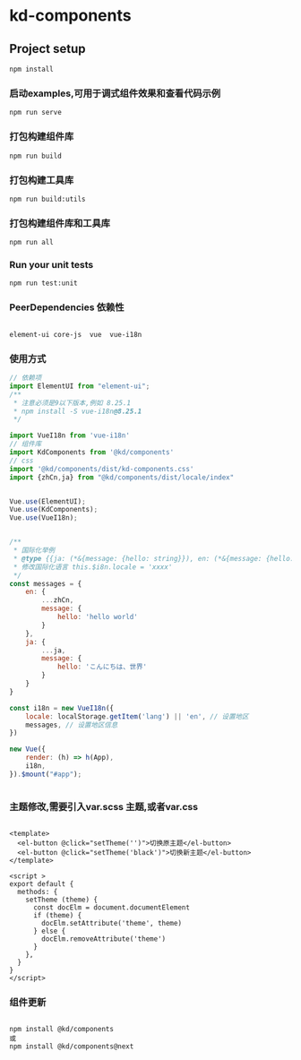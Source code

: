 # kd-components

## Project setup
```
npm install
```

### 启动examples,可用于调式组件效果和查看代码示例
```
npm run serve
```

### 打包构建组件库
```
npm run build
```

### 打包构建工具库
```
npm run build:utils
```

### 打包构建组件库和工具库
```
npm run all
```

### Run your unit tests
```
npm run test:unit
```

### PeerDependencies 依赖性
```

element-ui core-js  vue  vue-i18n
```

### 使用方式
```js
// 依赖项
import ElementUI from "element-ui";
/**
 * 注意必须是9以下版本,例如 8.25.1
 * npm install -S vue-i18n@8.25.1
 */

import VueI18n from 'vue-i18n' 
// 组件库
import KdComponents from '@kd/components'
// css
import '@kd/components/dist/kd-components.css'
import {zhCn,ja} from "@kd/components/dist/locale/index"


Vue.use(ElementUI);
Vue.use(KdComponents);
Vue.use(VueI18n);


/**
 * 国际化举例
 * @type {{ja: (*&{message: {hello: string}}), en: (*&{message: {hello: string}})}}
 * 修改国际化语言 this.$i8n.locale = 'xxxx'
 */
const messages = {
    en: {
        ...zhCn,
        message: {
            hello: 'hello world'
        }
    },
    ja: {
        ...ja,
        message: {
            hello: 'こんにちは、世界'
        }
    }
}

const i18n = new VueI18n({
    locale: localStorage.getItem('lang') || 'en', // 设置地区
    messages, // 设置地区信息
})

new Vue({
    render: (h) => h(App),
    i18n,
}).$mount("#app");



```

###  主题修改,需要引入var.scss 主题,或者var.css

```vue

<template>
  <el-button @click="setTheme('')">切换原主题</el-button>
  <el-button @click="setTheme('black')">切换新主题</el-button>
</template>

<script >
export default {
  methods: {
    setTheme (theme) {
      const docElm = document.documentElement
      if (theme) {
        docElm.setAttribute('theme', theme)
      } else {
        docElm.removeAttribute('theme')
      }
    },
  }
}
</script>

```

### 组件更新

```npm

npm install @kd/components
或
npm install @kd/components@next

```

